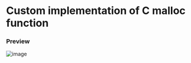 # Custom implementation of C malloc function
### Preview
![image](https://github.com/VladMakhov/Custom-malloc/assets/128775444/badf3534-3c90-4db8-9fb0-ed0e44388f1c)
